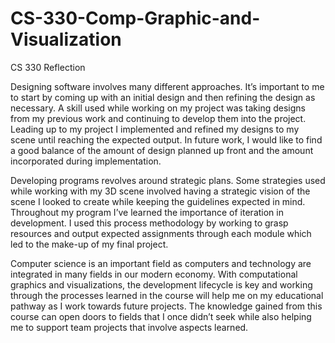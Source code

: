 # CS-330-Comp-Graphic-and-Visualization
CS 330 Reflection

Designing software involves many different approaches. It’s important to me to start by coming up with an initial design and then refining the design as necessary. A skill used while working on my project was taking designs from my previous work and continuing to develop them into the project. Leading up to my project I implemented and refined my designs to my scene until reaching the expected output. In future work, I would like to find a good balance of the amount of design planned up front and the amount incorporated during implementation.

Developing programs revolves around strategic plans. Some strategies used while working with my 3D scene involved having a strategic vision of the scene I looked to create while keeping the guidelines expected in mind. Throughout my program I’ve learned the importance of iteration in development. I used this process methodology by working to grasp resources and output expected assignments through each module which led to the make-up of my final project.

Computer science is an important field as computers and technology are integrated in many fields in our modern economy. With computational graphics and visualizations, the development lifecycle is key and working through the processes learned in the course will help me on my educational pathway as I work towards future projects. The knowledge gained from this course can open doors to fields that I once didn’t seek while also helping me to support team projects that involve aspects learned.
